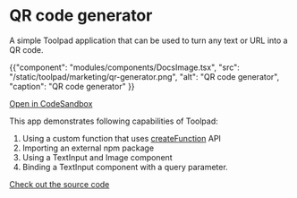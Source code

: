 # QR code generator

<p class="description">A simple Toolpad application that can be used to turn any text or URL into a QR code.</p>

{{"component": "modules/components/DocsImage.tsx", "src": "/static/toolpad/marketing/qr-generator.png", "alt": "QR code generator", "caption": "QR code generator"  }}

[Open in CodeSandbox](https://codesandbox.io/p/sandbox/github/mui/mui-toolpad/tree/master/examples/qrcode-generator)

This app demonstrates following capabilities of Toolpad:

1. Using a custom function that uses [createFunction](https://mui.com/toolpad/reference/api/create-function/) API
2. Importing an external npm package
3. Using a TextInput and Image component
4. Binding a TextInput component with a query parameter.

[Check out the source code](https://github.com/mui/mui-toolpad/tree/master/examples/qr-generator)
